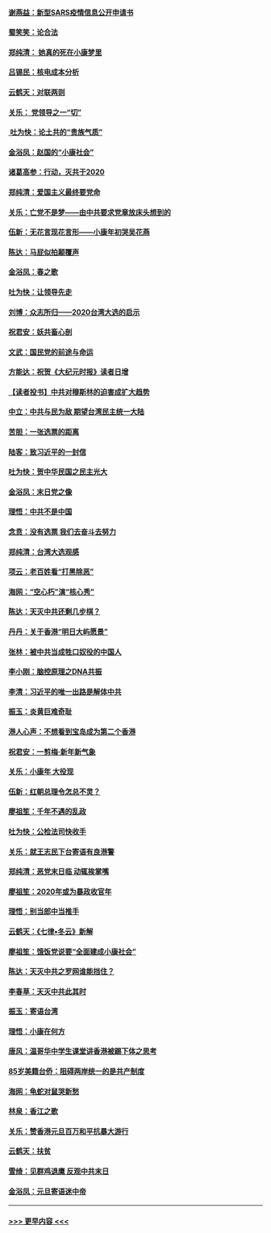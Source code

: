 #### [谢燕益：新型SARS疫情信息公开申请书](../pages/nsc993/n11808840.md?t=01220933) 
#### [蜀笑笑：论合法](../pages/nsc993/n11808064.md?t=01220933) 
#### [郑纯清： 她真的死在小康梦里](../pages/nsc993/n11806623.md?t=01220933) 
#### [吕锡民：核电成本分析](../pages/nsc993/n11806284.md?t=01220933) 
#### [云鹤天：对联两则](../pages/nsc993/n11805957.md?t=01220933) 
#### [关乐： 党领导之一“切”](../pages/nsc993/n11804505.md?t=01220933) 
#### [ 吐为快：论土共的“贵族气质”](../pages/nsc993/n11804490.md?t=01220933) 
#### [金浴凤：赵国的“小康社会”](../pages/nsc993/n11804452.md?t=01220933) 
#### [诸葛高参：行动，灭共于2020](../pages/nsc993/n11804120.md?t=01220933) 
#### [郑纯清：爱国主义最终要党命](../pages/nsc993/n11802197.md?t=01220933) 
#### [关乐：亡党不是梦——由中共要求党章放床头想到的](../pages/nsc993/n11802156.md?t=01220933) 
#### [伍新：无花言现花言形——小康年初哭吴花燕](../pages/nsc993/n11800044.md?t=01220933) 
#### [陈达：马屁似拍颠覆声](../pages/nsc993/n11800010.md?t=01220933) 
#### [金浴凤：春之歌](../pages/nsc993/n11797687.md?t=01220933) 
#### [吐为快：让领导先走](../pages/nsc993/n11797512.md?t=01220933) 
#### [刘博：众志所归——2020台湾大选的启示](../pages/nsc993/n11796878.md?t=01220933) 
#### [祝君安：妖共畜心剖](../pages/nsc993/n11794273.md?t=01220933) 
#### [文武：国民党的前途与命运](../pages/nsc993/n11794198.md?t=01220933) 
#### [方能达：祝贺《大纪元时报》读者日增](../pages/nsc993/n11793807.md?t=01220933) 
#### [【读者投书】中共对穆斯林的迫害成扩大趋势](../pages/nsc993/n11791371.md?t=01220933) 
#### [中立：中共与民为敌 期望台湾民主统一大陆](../pages/nsc993/n11790392.md?t=01220933) 
#### [苦胆：一张选票的距离](../pages/nsc993/n11788914.md?t=01220933) 
#### [陆客：致习近平的一封信](../pages/nsc993/n11788867.md?t=01220933) 
#### [吐为快：贺中华民国之民主光大](../pages/nsc993/n11788618.md?t=01220933) 
#### [金浴凤：末日党之像](../pages/nsc993/n11787475.md?t=01220933) 
#### [理悟：中共不是中国](../pages/nsc993/n11787463.md?t=01220933) 
#### [念贲：没有选票  我们去奋斗去努力](../pages/nsc993/n11787398.md?t=01220933) 
#### [郑纯清：台湾大选观感](../pages/nsc993/n11786210.md?t=01220933) 
#### [项云：老百姓看“打黑除恶”](../pages/nsc993/n11785398.md?t=01220933) 
#### [海网：“空心朽”演“核心秀”](../pages/nsc993/n11783874.md?t=01220933) 
#### [陈达：天灭中共还剩几步棋？](../pages/nsc993/n11783719.md?t=01220933) 
#### [丹丹：关于香港“明日大屿愿景”](../pages/nsc993/n11783273.md?t=01220933) 
#### [张林：被中共当成牲口奴役的中国人](../pages/nsc993/n11782397.md?t=01220933) 
#### [李小刚：脑控原理之DNA共振](../pages/nsc993/n11780962.md?t=01220933) 
#### [李清：习近平的唯一出路是解体中共](../pages/nsc993/n11780866.md?t=01220933) 
#### [振玉：炎黄巨难奇耻](../pages/nsc993/n11779632.md?t=01220933) 
#### [港人心声：不想看到宝岛成为第二个香港](../pages/nsc993/n11778817.md?t=01220933) 
#### [祝君安：一剪梅‧新年新气象](../pages/nsc993/n11776340.md?t=01220933) 
#### [关乐：小康年 大役现](../pages/nsc993/n11774213.md?t=01220933) 
#### [伍新：红朝总理令怎总不灵？](../pages/nsc993/n11770813.md?t=01220933) 
#### [廖祖笙：千年不遇的乱政](../pages/nsc993/n11770373.md?t=01220933) 
#### [吐为快：公检法司快收手](../pages/nsc993/n11770359.md?t=01220933) 
#### [关乐：就王志民下台寄语有良港警](../pages/nsc993/n11769903.md?t=01220933) 
#### [郑纯清：恶党末日临 动辄挨掌嘴](../pages/nsc993/n11769356.md?t=01220933) 
#### [廖祖笙：2020年或为暴政收官年](../pages/nsc993/n11768216.md?t=01220933) 
#### [理悟：别当郎中当推手](../pages/nsc993/n11768243.md?t=01220933) 
#### [云鹤天：《七律▪冬云》新解](../pages/nsc993/n11768204.md?t=01220933) 
#### [廖祖笙：饿饭党说要“全面建成小康社会”](../pages/nsc993/n11767482.md?t=01220933) 
#### [陈达：天灭中共之罗网谁能挡住？](../pages/nsc993/n11767465.md?t=01220933) 
#### [李春草：天灭中共此其时](../pages/nsc993/n11767452.md?t=01220933) 
#### [振玉：寄语台湾](../pages/nsc993/n11767432.md?t=01220933) 
#### [理悟：小康在何方](../pages/nsc993/n11767394.md?t=01220933) 
#### [唐风：温哥华中学生课堂讲香港被踢下体之思考](../pages/nsc993/n11766848.md?t=01220933) 
#### [85岁美籍台侨：阻碍两岸统一的是共产制度](../pages/nsc993/n11765043.md?t=01220933) 
#### [海网：龟蛇对鼠哭新愁](../pages/nsc993/n11764895.md?t=01220933) 
#### [林泉：香江之歌](../pages/nsc993/n11764415.md?t=01220933) 
#### [关乐：赞香港元旦百万和平抗暴大游行](../pages/nsc993/n11764382.md?t=01220933) 
#### [云鹤天：扶贫](../pages/nsc993/n11764245.md?t=01220933) 
#### [雪绮：见群鸡退鹰  反观中共末日](../pages/nsc993/n11762112.md?t=01220933) 
#### [金浴凤：元旦寄语迷中帝](../pages/nsc993/n11761788.md?t=01220933) 

----
#### [ >>> 更早内容 <<< ](../indexes/nsc993-earlier.md)
